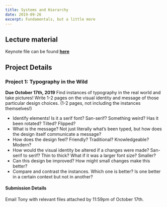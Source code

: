 ```yaml
---
title: Systems and Hierarchy
date: 2019-09-26
excerpt: Fundamentals, but a little more
---
```


## Lecture material

Keynote file can be found [**here**](https://drive.google.com/file/d/1YirVBU-dWafQV-M-aPOGqdmAFj1e21Od/view?usp=sharing)

## Project Details

### Project 1: Typography in the Wild

**Due October 17th, 2019**
Find instances of typography in the real world and take pictures! Write 1-2 pages on the visual identity and message of those particular design choices. (1-2 pages, not including the instances themselves!)

* Identify elements! Is it a serif font? San-serif? Something weird? Has it been rotated? Tilted? Flipped?
* What is the message? Not just literally what’s been typed, but how does the design itself communicate a message?
* How does the design feel? Friendly? Traditional? Knowledgeable? Modern?
* How would the visual identity be altered if a changes were made? San-serif to serif? Thin to thick? What if it was a larger font size? Smaller?
* Can this design be improved? How might small changes make this better?
* Compare and contrast the instances. Which one is better? Is one better in a certain context but not in another?

#### Submission Details

Email Tony with relevant files attached by 11:59pm of October 17th.
